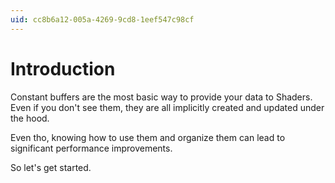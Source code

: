 ```yaml
---
uid: cc8b6a12-005a-4269-9cd8-1eef547c98cf
---
```


#  Introduction

Constant buffers are the most basic way to provide your data to Shaders. Even if you don't see them, they are all implicitly created and updated under the hood.  

Even tho, knowing how to use them and organize them can lead to significant performance improvements.  

So let's get started.  

